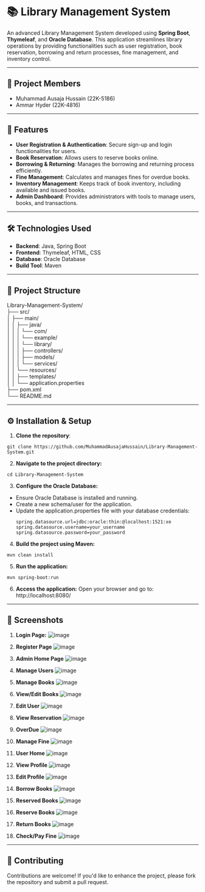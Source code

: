 # 📚 Library Management System
An advanced Library Management System developed using **Spring Boot**, **Thymeleaf**, and **Oracle Database**. This application streamlines library operations by providing functionalities such as user registration, book reservation, borrowing and return processes, fine management, and inventory control.

---

## 👥 Project Members

- Muhammad Ausaja Hussain (22K-5186)
- Ammar Hyder (22K-4816)

---

## 🚀 Features
- **User Registration & Authentication**: Secure sign-up and login functionalities for users.
- **Book Reservation**: Allows users to reserve books online.
- **Borrowing & Returning**: Manages the borrowing and returning process efficiently.
- **Fine Management**: Calculates and manages fines for overdue books.
- **Inventory Management**: Keeps track of book inventory, including available and issued books.
- **Admin Dashboard**: Provides administrators with tools to manage users, books, and transactions.

---

## 🛠️ Technologies Used
- **Backend**: Java, Spring Boot
- **Frontend**: Thymeleaf, HTML, CSS
- **Database**: Oracle Database
- **Build Tool**: Maven

---

## 📂 Project Structure
Library-Management-System/  
├── src/  
│ ├── main/  
│ │ ├── java/  
│ │ │ └── com/  
│ │ │ └── example/  
│ │ │ └── library/  
│ │ │ ├── controllers/  
│ │ │ ├── models/  
│ │ │ └── services/  
│ │ └── resources/  
│ │ ├── templates/  
│ │ └── application.properties  
├── pom.xml  
└── README.md  

---

## ⚙️ Installation & Setup

1. **Clone the repository**:
```
git clone https://github.com/MuhammadAusajaHussain/Library-Management-System.git
```
   
2. **Navigate to the project directory:**
```
cd Library-Management-System
```

3. **Configure the Oracle Database:**
  * Ensure Oracle Database is installed and running.
  * Create a new schema/user for the application.
  * Update the application.properties file with your database credentials:
      ```
      spring.datasource.url=jdbc:oracle:thin:@localhost:1521:xe
      spring.datasource.username=your_username
      spring.datasource.password=your_password
      ```

4. **Build the project using Maven:**
```
mvn clean install
```

5. **Run the application:**
```
mvn spring-boot:run
```

6. **Access the application:**
Open your browser and go to: http://localhost:8080/

---

## 📸 Screenshots

1. **Login Page:**
![image](https://github.com/user-attachments/assets/05478688-a37b-4e27-b26c-9718d71a6ae0)

2. **Register Page**
![image](https://github.com/user-attachments/assets/dba17b08-994e-400c-970e-70c7f1ab1d9a)

3. **Admin Home Page**
![image](https://github.com/user-attachments/assets/452203a3-83a4-4be4-9388-b41b2676f506)

4. **Manage Users**
![image](https://github.com/user-attachments/assets/ead49cae-b0a8-4f71-8951-0a96b73a450b)

5. **Manage Books**
![image](https://github.com/user-attachments/assets/46a9bf86-b6fa-4361-aabd-86cb182c53df)

6. **View/Edit Books**
![image](https://github.com/user-attachments/assets/c5f257ca-0997-42bc-a91b-c3a24aee46b6)

7. **Edit User**
![image](https://github.com/user-attachments/assets/a78b9006-3220-4aa4-930d-f7a16e9ad1ec)

8. **View Reservation**
![image](https://github.com/user-attachments/assets/23acaa57-558d-4574-9815-4c75e82e5cb7)

9. **OverDue**
![image](https://github.com/user-attachments/assets/3f2efa3a-75e7-4766-882e-21d7210288a1)

10. **Manage Fine**
![image](https://github.com/user-attachments/assets/e0e49354-db2e-4a0f-adbf-e36951bce045)

11. **User Home**
![image](https://github.com/user-attachments/assets/33361bfb-1229-40ba-aacb-18f1e588bc0e)

12. **View Profile**
![image](https://github.com/user-attachments/assets/749abc04-859f-41b7-9294-0498d136a876)

13. **Edit Profile**
![image](https://github.com/user-attachments/assets/23e63879-d048-48fd-9781-1bea62e07e05)

14. **Borrow Books**
![image](https://github.com/user-attachments/assets/6f08726c-95ab-4a69-9c1a-27399e59cf75)

15. **Reserved Books**
![image](https://github.com/user-attachments/assets/dce2b9b6-e920-4340-8956-f1e119e24ad0)

16. **Reserve Books**
![image](https://github.com/user-attachments/assets/dab6fb5c-3553-45b6-8cff-a777283ad1da)

17. **Return Books**
![image](https://github.com/user-attachments/assets/d77f173d-3c56-428e-a701-f6bf6e0d5efc)

18. **Check/Pay Fine**
![image](https://github.com/user-attachments/assets/ba92c513-73b7-4bc6-8951-32931b55bb7b)

---

## 🤝 Contributing
Contributions are welcome! If you'd like to enhance the project, please fork the repository and submit a pull request.
